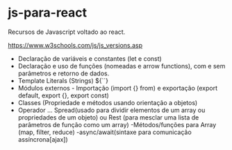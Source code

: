 # js-para-react
 Recursos de Javascript voltado ao react.


https://www.w3schools.com/js/js_versions.asp

- Declaração de variáveis e constantes (let e const)
- Declaração e uso de funções (nomeadas e arrow functions), com e sem parâmetros e retorno de dados.
- Template Literals (Strings) ${``}
- Módulos externos - Importação (import {} from) e exportação (export default, export {}, export const)
- Classes (Propriedade e métodos usando orientação a objetos)
- Operador ... Spread(usado para dividir elementos de um array ou propriedades de um objeto) ou Rest (para mesclar uma lista de parâmetros de função como um array)
-Métodos/funções para Array (map, filter, reduce)
-async/await(sintaxe para comunicação assíncrona[ajax])
